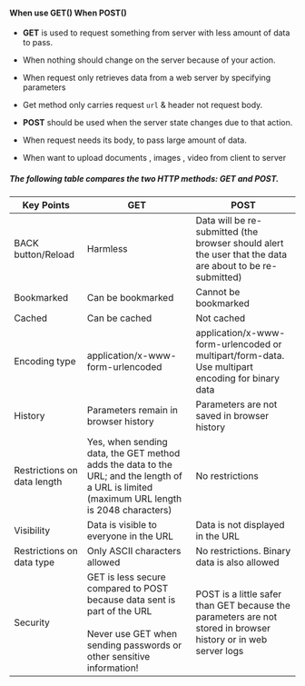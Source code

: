#### When use GET() When POST() 
* **GET** is used to request something from server with less amount of data to pass. 
* When nothing should change on the server because of your action. 
* When request only retrieves data from a web server by specifying parameters 
* Get method only carries request `url` & header not request body. 

* **POST** should be used when the server state changes due to that action.
* When request needs its body, to pass large amount of data. 
* When want to upload documents , images , video from client to server

##### The following table compares the two HTTP methods: GET and POST.

| Key Points                  | GET                                                                                                                                                      | POST                                                                                                           |
| --------------------------- | -------------------------------------------------------------------------------------------------------------------------------------------------------- | -------------------------------------------------------------------------------------------------------------- |
| BACK button/Reload          | Harmless                                                                                                                                                 | Data will be re-submitted (the browser should alert the user that the data are about to be re-submitted)       |
| Bookmarked                  | Can be bookmarked                                                                                                                                        | Cannot be bookmarked                                                                                           |
| Cached                      | Can be cached                                                                                                                                            | Not cached                                                                                                     |
| Encoding type               | application/x-www-form-urlencoded                                                                                                                        | application/x-www-form-urlencoded or multipart/form-data. Use multipart encoding for binary data               |
| History                     | Parameters remain in browser history                                                                                                                     | Parameters are not saved in browser history                                                                    |
| Restrictions on data length | Yes, when sending data, the GET method adds the data to the URL; and the length of a URL is limited (maximum URL length is 2048 characters)              | No restrictions                                                                                                |
| Visibility                  | Data is visible to everyone in the URL                                                                                                                   | Data is not displayed in the URL                                                                               |
| Restrictions on data type   | Only ASCII characters allowed                                                                                                                            | No restrictions. Binary data is also allowed                                                                   |
| Security                    | GET is less secure compared to POST because data sent is part of the URL  <br>  <br>Never use GET when sending passwords or other sensitive information! | POST is a little safer than GET because the parameters are not stored in browser history or in web server logs |
